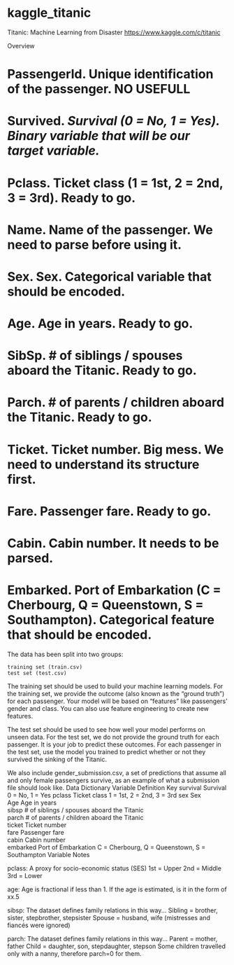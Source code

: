 # kaggle_titanic
Titanic: Machine Learning from Disaster
https://www.kaggle.com/c/titanic

Overview


# PassengerId.  Unique identification of the passenger. NO USEFULL
# Survived.     *****Survival (0 = No, 1 = Yes). Binary variable that will be our target variable.*****
# Pclass.       Ticket class (1 = 1st, 2 = 2nd, 3 = 3rd). Ready to go.
# Name.         Name of the passenger.    We need to parse before using it.
# Sex.          Sex. Categorical variable that should be encoded.
# Age.          Age in years. Ready to go.
# SibSp.        # of siblings / spouses aboard the Titanic. Ready to go.
# Parch.        # of parents / children aboard the Titanic. Ready to go.
# Ticket.       Ticket number. Big mess. We need to understand its structure first.
# Fare.         Passenger fare. Ready to go.
# Cabin.        Cabin number. It needs to be parsed.
# Embarked.     Port of Embarkation (C = Cherbourg, Q = Queenstown, S = Southampton). Categorical feature that should be encoded.





The data has been split into two groups:

    training set (train.csv)
    test set (test.csv)

The training set should be used to build your machine learning models. For the training set, we provide the outcome (also known as the “ground truth”) for each passenger. Your model will be based on “features” like passengers’ gender and class. You can also use feature engineering to create new features.

The test set should be used to see how well your model performs on unseen data. For the test set, we do not provide the ground truth for each passenger. It is your job to predict these outcomes. For each passenger in the test set, use the model you trained to predict whether or not they survived the sinking of the Titanic.

We also include gender_submission.csv, a set of predictions that assume all and only female passengers survive, as an example of what a submission file should look like.
Data Dictionary
Variable	Definition	Key
survival 	Survival 	0 = No, 1 = Yes
pclass 	Ticket class 	1 = 1st, 2 = 2nd, 3 = 3rd
sex 	Sex 	
Age 	Age in years 	
sibsp 	# of siblings / spouses aboard the Titanic 	
parch 	# of parents / children aboard the Titanic 	
ticket 	Ticket number 	
fare 	Passenger fare 	
cabin 	Cabin number 	
embarked 	Port of Embarkation 	C = Cherbourg, Q = Queenstown, S = Southampton
Variable Notes

pclass: A proxy for socio-economic status (SES)
1st = Upper
2nd = Middle
3rd = Lower

age: Age is fractional if less than 1. If the age is estimated, is it in the form of xx.5

sibsp: The dataset defines family relations in this way...
Sibling = brother, sister, stepbrother, stepsister
Spouse = husband, wife (mistresses and fiancés were ignored)

parch: The dataset defines family relations in this way...
Parent = mother, father
Child = daughter, son, stepdaughter, stepson
Some children travelled only with a nanny, therefore parch=0 for them.
